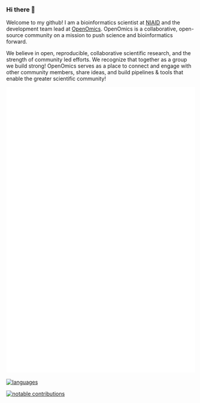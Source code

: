 ### Hi there 👋

Welcome to my github! I am a bioinformatics scientist at [NIAID](https://www.niaid.nih.gov/research/research-technologies-branch-integrated-data-sciences) and the development team lead at [OpenOmics](https://github.com/OpenOmics). OpenOmics is a collaborative, open-source community on a mission to push science and bioinformatics forward.

We believe in open, reproducible, collaborative scientific research, and the strength of community led efforts. We recognize that together as a group we build strong! OpenOmics serves as a place to connect and engage with other community members, share ideas, and build pipelines & tools that enable the greater scientific community!

[![metrics](github-metrics.svg)](https://metrics.lecoq.io/insights/skchronicles)

[![languages](metrics.plugin.languages.svg)](https://metrics.lecoq.io/insights/skchronicles)

[![notable contributions](metrics.plugin.notable.svg)](https://metrics.lecoq.io/insights/skchronicles)
